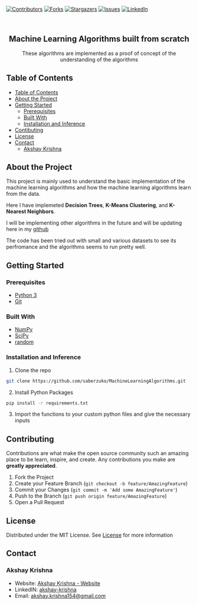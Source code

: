 [![Contributors][contributors-shield]][contributors-url]
[![Forks][forks-shield]][forks-url]
[![Stargazers][stars-shield]][stars-url]
[![Issues][issues-shield]][issues-url]
[![LinkedIn][linkedin-shield]][linkedin-url]

<br />
<p align="center">
 <h2 align="center">Machine Learning Algorithms built from scratch</h2>
 <p align="center">
  These algorithms are implemented as a proof of concept of the understanding of the algorithms
 </p>
</p>
<!-- TABLE OF CONTENTS -->

## Table of Contents

- [Table of Contents](#table-of-contents)
- [About the Project](#about-the-project)
- [Getting Started](#getting-started)
  - [Prerequisites](#prerequisties)
  - [Built With](#built-with)
  - [Installation and Inference](#installation-and-inference)
- [Contibuting](#contributing)
- [License](#license)
- [Contact](#contact)
  - [Akshay Krishna](#akshay-krishna)
 
<!-- ABOUT THE PROJECT -->
 
## About the Project
 
This project is mainly used to understand the basic implementation of the machine learning algorithms and how the machine learning algorithms learn from the data.
 
Here I have implemeted **Decision Trees**, **K-Means Clustering**, and **K-Nearest Neighbors**.
 
I will be implementing other algorithms in the future and will be updating here in my [github](https://github.com/saberzuko/MachineLearningAlgorithms)
 
The code has been tried out with small and various datasets to see its perfromance and the algorithms seems to run pretty well.
 
<!-- GETTING STARTED -->
 
## Getting Started
 
### Prerequisites
 
- [Python 3](https://www.python.org/)
- [Git](https://git-scm.com/)
 
### Built With
 
- [NumPy](https://numpy.org/)
- [SciPy](https://www.scipy.org/)
- [random](https://docs.python.org/3/library/random.html)
 
### Installation and Inference
1. Clone the repo
 
```sh
git clone https://github.com/saberzuko/MachineLearningAlgorithms.git
```
 
2. Install Python Packages
 
```sh
pip install -r requirements.txt
```
 
3. Import the functions to your custom python files and give the necessary inputs
 
<!-- CONTRIBUTING -->
 
## Contributing
 
Contributions are what make the open source community such an amazing place to be learn, inspire, and create. Any contributions you make are **greatly appreciated**.

1. Fork the Project
2. Create your Feature Branch (`git checkout -b feature/AmazingFeature`)
3. Commit your Changes (`git commit -m 'Add some AmazingFeature'`)
4. Push to the Branch (`git push origin feature/AmazingFeature`)
5. Open a Pull Request

<!-- LICENSE -->

## License
Distributed under the MIT License. See [License](LICENSE) for more information

<!-- CONTACT -->

## Contact

### Akshay Krishna

-  Website: [Akshay Krishna - Website](https://about.me/akrishna/)
-  LinkedIN: [akshay-krishna](https://www.linkedin.com/in/akshay-krishna-ak)
-  Email: [akshay.krishna154@gmail.com](mailto:akshay.krishna154@gmail.com)

<!-- MARKDOWN LINKS & IMAGES -->

[contributors-shield]: https://img.shields.io/github/contributors/saberzuko/MachineLearningAlgorithms.svg?style=flat-square
[contributors-url]: https://github.com/saberzuko/MachineLearningAlgorithms/graphs/contributors
[forks-shield]: https://img.shields.io/github/forks/saberzuko/MachineLearningAlgorithms.svg?style=flat-square
[forks-url]: https://github.com/saberzuko/MachineLearningAlgorithms/network/members
[stars-shield]: https://img.shields.io/github/stars/saberzuko/MachineLearningAlgorithms.svg?style=flat-square
[stars-url]: https://github.com/saberzuko/MachineLearningAlgorithms/stargazers
[issues-shield]: https://img.shields.io/github/issues/saberzuko/MachineLearningAlgorithms.svg?style=flat-square
[issues-url]: https://github.com/saberzuko/MachineLearningAlgorithms/issues
[license-shield]: https://img.shields.io/github/license/saberzuko/MachineLearningAlgorithms.svg?style=flat-square
[license-url]: https://github.com/saberzuko/MachineLearningAlgorithms/blob/master/LICENSE
[linkedin-shield]: https://img.shields.io/badge/-LinkedIn-black.svg?style=flat-square&logo=linkedin&colorB=555
[linkedin-url]: https://linkedin.com/in/akshay-krishna-ak/
